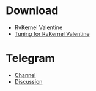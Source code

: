 # Download
- RvKernel Valentine
- [Tuning for RvKernel Valentine](https://github.com/Rve27/Kernel-Tuning/releases/tag/Valentine-V1)
# Telegram
- [Channel](t.me/rvkernel)
- [Discussion](t.me/rvkerneldisc)
